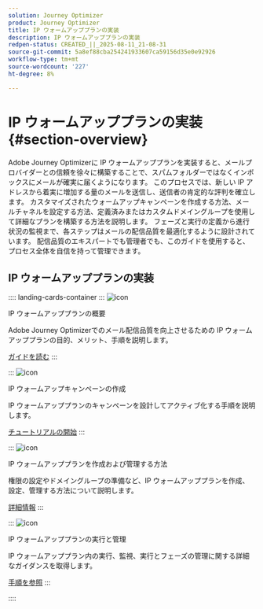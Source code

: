 ```yaml
---
solution: Journey Optimizer
product: Journey Optimizer
title: IP ウォームアッププランの実装
description: IP ウォームアッププランの実装
redpen-status: CREATED_||_2025-08-11_21-08-31
source-git-commit: 5a8ef88cba254241933607ca59156d35e0e92926
workflow-type: tm+mt
source-wordcount: '227'
ht-degree: 8%

---
```



# IP ウォームアッププランの実装{#section-overview}

Adobe Journey Optimizerに IP ウォームアッププランを実装すると、メールプロバイダーとの信頼を徐々に構築することで、スパムフォルダーではなくインボックスにメールが確実に届くようになります。 このプロセスでは、新しい IP アドレスから着実に増加する量のメールを送信し、送信者の肯定的な評判を確立します。 カスタマイズされたウォームアップキャンペーンを作成する方法、メールチャネルを設定する方法、定義済みまたはカスタムドメイングループを使用して詳細なプランを構築する方法を説明します。 フェーズと実行の定義から進行状況の監視まで、各ステップはメールの配信品質を最適化するように設計されています。 配信品質のエキスパートでも管理者でも、このガイドを使用すると、プロセス全体を自信を持って管理できます。

## IP ウォームアッププランの実装

:::: landing-cards-container
:::
![icon](https://cdn.experienceleague.adobe.com/icons/book.svg)

IP ウォームアッププランの概要

Adobe Journey Optimizerでのメール配信品質を向上させるための IP ウォームアッププランの目的、メリット、手順を説明します。

[ガイドを読む](../using/configuration/ip-warmup-gs.md)
:::

:::
![icon](https://cdn.experienceleague.adobe.com/icons/circle-play.svg)

IP ウォームアップキャンペーンの作成

IP ウォームアッププランのキャンペーンを設計してアクティブ化する手順を説明します。

[チュートリアルの開始](../using/configuration/ip-warmup-campaign.md)
:::

:::
![icon](https://cdn.experienceleague.adobe.com/icons/gear.svg)

IP ウォームアッププランを作成および管理する方法

権限の設定やドメイングループの準備など、IP ウォームアッププランを作成、設定、管理する方法について説明します。

[詳細情報](../using/configuration/ip-warmup-plan.md)
:::

:::
![icon](https://cdn.experienceleague.adobe.com/icons/list-check.svg)

IP ウォームアッププランの実行と管理

IP ウォームアッププラン内の実行、監視、実行とフェーズの管理に関する詳細なガイダンスを取得します。

[手順を参照](../using/configuration/ip-warmup-execution.md)
:::

::::
